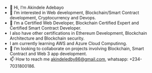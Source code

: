 - 👋 Hi, I’m Akindele Adebayo
- 👀 I’m interested in Web development, Blockchain/Smart Contract development, Cryptocurrency and Devops.
- 🌱 I’m a Certified Web Developer, Blockchain Certified Expert and Certified Smart Contract Developer.
- I also have other certifications in Ethereum Development, Blockchain Architecture and Blockchain security.
- I am currently learning AWS and Azure Cloud Computinng.
- 💞️ I’m looking to collaborate on projects involving Blockchain, Smart Contract and Web 3 app development.
- 📫 How to reach me akindeledby86@gmail.com, whatsapp: +234-7031800186.

<!---
akindeledby/akindeledby is a ✨ special ✨ repository because its `README.md` (this file) appears on your GitHub profile.
You can click the Preview link to take a look at your changes.
--->
